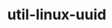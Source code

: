 ---
title: "util-linux-uuid"
layout: cache
categories: [package, develop]
meta: {"compilers": ["cce@=18.0.0", "gcc@=10.5.0", "gcc@=11.1.0", "gcc@=11.4.0", "gcc@=12.3.0", "gcc@=12.4.0", "gcc@=13.2.0", "gcc@=13.3.0", "gcc@=7.3.1", "gcc@=7.5.0", "oneapi@=2024.1.0", "oneapi@=2024.2.1"], "num_specs": 36, "num_specs_by_stack": {"aws-pcluster-neoverse_v1": 2, "aws-pcluster-x86_64_v4": 8, "bootstrap-x86_64-linux-gnu": 2, "build_systems": 2, "data-vis-sdk": 2, "developer-tools-aarch64-linux-gnu": 2, "developer-tools-x86_64_v3-linux-gnu": 2, "e4s": 2, "e4s-cray-rhel": 2, "e4s-neoverse-v2": 2, "e4s-oneapi": 2, "e4s-rocm-external": 2, "hep": 2, "ml-linux-aarch64-cpu": 2, "ml-linux-aarch64-cuda": 2, "ml-linux-x86_64-cpu": 2, "ml-linux-x86_64-cuda": 2, "ml-linux-x86_64-rocm": 2, "radiuss": 2, "radiuss-aws": 2, "radiuss-aws-aarch64": 2, "root": 36, "tutorial": 4}, "oss": ["amzn2", "centos7", "rhel8", "ubuntu18.04", "ubuntu20.04", "ubuntu22.04", "ubuntu24.04"], "platforms": ["linux"], "stacks": ["aws-pcluster-neoverse_v1", "aws-pcluster-x86_64_v4", "bootstrap-x86_64-linux-gnu", "build_systems", "data-vis-sdk", "developer-tools-aarch64-linux-gnu", "developer-tools-x86_64_v3-linux-gnu", "e4s", "e4s-cray-rhel", "e4s-neoverse-v2", "e4s-oneapi", "e4s-rocm-external", "hep", "ml-linux-aarch64-cpu", "ml-linux-aarch64-cuda", "ml-linux-x86_64-cpu", "ml-linux-x86_64-cuda", "ml-linux-x86_64-rocm", "radiuss", "radiuss-aws", "radiuss-aws-aarch64", "root", "tutorial"], "targets": ["aarch64", "neoverse_v1", "neoverse_v2", "x86_64_v3", "x86_64_v4"], "versions": ["2.40.2", "2.40.4"]}
spec_details: [{"compiler": "cce@=18.0.0", "hash": "2yw27mqftcsamgl2cb6aulegy62iitsp", "os": "rhel8", "platform": "linux", "size": "-", "stacks": ["e4s-cray-rhel", "root"], "target": "x86_64_v3", "variants": ["build_system=autotools"], "versions": ["2.40.2"]}, {"compiler": "oneapi@=2024.2.1", "hash": "4mgfg535mczbk6a7z52tq42xom3mzldo", "os": "ubuntu22.04", "platform": "linux", "size": "-", "stacks": ["e4s-oneapi", "root"], "target": "x86_64_v3", "variants": ["build_system=autotools"], "versions": ["2.40.2"]}, {"compiler": "gcc@=11.1.0", "hash": "4xto2dncewktnioxxteokegdjpqlchoc", "os": "ubuntu20.04", "platform": "linux", "size": "-", "stacks": ["data-vis-sdk", "root"], "target": "x86_64_v3", "variants": ["build_system=autotools"], "versions": ["2.40.4"]}, {"compiler": "gcc@=13.3.0", "hash": "5zkrvl5js3rho6ifot5bbqhblr6kztws", "os": "rhel8", "platform": "linux", "size": "-", "stacks": ["developer-tools-aarch64-linux-gnu", "root"], "target": "aarch64", "variants": ["build_system=autotools"], "versions": ["2.40.4"]}, {"compiler": "gcc@=13.2.0", "hash": "a3g4bpqdiumudt2h4755q46vhep4tdyv", "os": "ubuntu24.04", "platform": "linux", "size": "-", "stacks": ["bootstrap-x86_64-linux-gnu", "ml-linux-x86_64-cpu", "ml-linux-x86_64-cuda", "ml-linux-x86_64-rocm", "root"], "target": "x86_64_v3", "variants": ["build_system=autotools"], "versions": ["2.40.2"]}, {"compiler": "gcc@=13.2.0", "hash": "ahutwl7ic3nnhreeqaxmxwghgtrzs7pe", "os": "ubuntu24.04", "platform": "linux", "size": "-", "stacks": ["bootstrap-x86_64-linux-gnu", "ml-linux-x86_64-cpu", "ml-linux-x86_64-cuda", "ml-linux-x86_64-rocm", "root"], "target": "x86_64_v3", "variants": ["build_system=autotools"], "versions": ["2.40.4"]}, {"compiler": "oneapi@=2024.2.1", "hash": "cohj6h6x6e6m46kkekmwajp2gs3xrjwr", "os": "ubuntu22.04", "platform": "linux", "size": "-", "stacks": ["e4s-oneapi", "root"], "target": "x86_64_v3", "variants": ["build_system=autotools"], "versions": ["2.40.4"]}, {"compiler": "gcc@=12.4.0", "hash": "czgwgun4lozrhjfzv6wgqu7jcxpf76ae", "os": "amzn2", "platform": "linux", "size": "-", "stacks": ["aws-pcluster-x86_64_v4", "root"], "target": "x86_64_v3", "variants": ["build_system=autotools"], "versions": ["2.40.2"]}, {"compiler": "gcc@=13.3.0", "hash": "diwxtrp75ftgce3k2hxrfa7tyqhq6j3d", "os": "rhel8", "platform": "linux", "size": "-", "stacks": ["developer-tools-aarch64-linux-gnu", "root"], "target": "aarch64", "variants": ["build_system=autotools"], "versions": ["2.40.2"]}, {"compiler": "gcc@=12.4.0", "hash": "dkjzsrhba2atvifdgtfv7zmqhn2zcpe4", "os": "amzn2", "platform": "linux", "size": "-", "stacks": ["aws-pcluster-neoverse_v1", "root"], "target": "neoverse_v1", "variants": ["build_system=autotools"], "versions": ["2.40.4"]}, {"compiler": "gcc@=11.1.0", "hash": "dzsxguhzs7ux23baszjbyourfysp7bya", "os": "ubuntu20.04", "platform": "linux", "size": "-", "stacks": ["data-vis-sdk", "root"], "target": "x86_64_v3", "variants": ["build_system=autotools"], "versions": ["2.40.2"]}, {"compiler": "oneapi@=2024.1.0", "hash": "e3uf3ddzlgpkppwss352axbn36qrsdhj", "os": "amzn2", "platform": "linux", "size": "-", "stacks": ["aws-pcluster-x86_64_v4", "root"], "target": "x86_64_v4", "variants": ["build_system=autotools"], "versions": ["2.40.4"]}, {"compiler": "gcc@=7.3.1", "hash": "eikx7mk7atx5hfj7spzfvqxe4tsfiwti", "os": "amzn2", "platform": "linux", "size": "-", "stacks": ["radiuss-aws-aarch64", "root"], "target": "aarch64", "variants": ["build_system=autotools"], "versions": ["2.40.2"]}, {"compiler": "cce@=18.0.0", "hash": "fihxuxjpqbtzwtj7a6frfkzo72hvbchu", "os": "rhel8", "platform": "linux", "size": "-", "stacks": ["e4s-cray-rhel", "root"], "target": "x86_64_v3", "variants": ["build_system=autotools"], "versions": ["2.40.4"]}, {"compiler": "gcc@=11.4.0", "hash": "gtyeelj5tnjd4sk2qz3volhckqpbpfmm", "os": "ubuntu22.04", "platform": "linux", "size": "-", "stacks": ["e4s-neoverse-v2", "root"], "target": "neoverse_v2", "variants": ["build_system=autotools"], "versions": ["2.40.4"]}, {"compiler": "gcc@=7.5.0", "hash": "iymtbahgnngxj7o6kitb7xefvy5qbzrb", "os": "ubuntu18.04", "platform": "linux", "size": "-", "stacks": ["build_systems", "radiuss", "root"], "target": "x86_64_v3", "variants": ["build_system=autotools"], "versions": ["2.40.4"]}, {"compiler": "gcc@=7.3.1", "hash": "jusyvvi663ymttqed5odxnhwf5zexye5", "os": "amzn2", "platform": "linux", "size": "-", "stacks": ["radiuss-aws", "root"], "target": "x86_64_v3", "variants": ["build_system=autotools"], "versions": ["2.40.4"]}, {"compiler": "gcc@=7.5.0", "hash": "jzvxqtwtgb6q32greibjylcvs4p76uiz", "os": "ubuntu18.04", "platform": "linux", "size": "-", "stacks": ["build_systems", "radiuss", "root"], "target": "x86_64_v3", "variants": ["build_system=autotools"], "versions": ["2.40.2"]}, {"compiler": "gcc@=12.4.0", "hash": "kkksnti5ouonmgzd4ecjlylaz4enzif4", "os": "amzn2", "platform": "linux", "size": "-", "stacks": ["aws-pcluster-x86_64_v4", "root"], "target": "x86_64_v3", "variants": ["build_system=autotools"], "versions": ["2.40.4"]}, {"compiler": "oneapi@=2024.1.0", "hash": "kxhpog5e45gwp5dc27bxq762fjnrhykt", "os": "amzn2", "platform": "linux", "size": "-", "stacks": ["aws-pcluster-x86_64_v4", "root"], "target": "x86_64_v3", "variants": ["build_system=autotools"], "versions": ["2.40.2"]}, {"compiler": "oneapi@=2024.1.0", "hash": "mh5y347vb5ufwxrrpmoew45fa4smfahg", "os": "amzn2", "platform": "linux", "size": "-", "stacks": ["aws-pcluster-x86_64_v4", "root"], "target": "x86_64_v3", "variants": ["build_system=autotools"], "versions": ["2.40.4"]}, {"compiler": "gcc@=12.4.0", "hash": "mouknjpffx2n2xdd7zhly2jgrdkb5jo7", "os": "amzn2", "platform": "linux", "size": "-", "stacks": ["aws-pcluster-x86_64_v4", "root"], "target": "x86_64_v4", "variants": ["build_system=autotools"], "versions": ["2.40.2"]}, {"compiler": "gcc@=11.4.0", "hash": "mqjczgxdbvcqbrdxwhobjvahaqmhmak2", "os": "ubuntu22.04", "platform": "linux", "size": "-", "stacks": ["e4s", "e4s-rocm-external", "hep", "root", "tutorial"], "target": "x86_64_v3", "variants": ["build_system=autotools"], "versions": ["2.40.2"]}, {"compiler": "gcc@=10.5.0", "hash": "ndgha6564dhzygzmieg35vpxxf7fs776", "os": "centos7", "platform": "linux", "size": "-", "stacks": ["developer-tools-x86_64_v3-linux-gnu", "root"], "target": "x86_64_v3", "variants": ["build_system=autotools"], "versions": ["2.40.2"]}, {"compiler": "oneapi@=2024.1.0", "hash": "nig7slyqabfaacoz23rifxd4vzx7ztpc", "os": "amzn2", "platform": "linux", "size": "-", "stacks": ["aws-pcluster-x86_64_v4", "root"], "target": "x86_64_v4", "variants": ["build_system=autotools"], "versions": ["2.40.2"]}, {"compiler": "gcc@=12.3.0", "hash": "o72we4fx2paq6rgegcyoekqkieqicrvb", "os": "ubuntu22.04", "platform": "linux", "size": "-", "stacks": ["root", "tutorial"], "target": "x86_64_v3", "variants": ["build_system=autotools"], "versions": ["2.40.4"]}, {"compiler": "gcc@=13.2.0", "hash": "o7jnahxmyiju3c5rgefq2lc7qtznuyfw", "os": "ubuntu24.04", "platform": "linux", "size": "-", "stacks": ["ml-linux-aarch64-cpu", "ml-linux-aarch64-cuda", "root"], "target": "aarch64", "variants": ["build_system=autotools"], "versions": ["2.40.4"]}, {"compiler": "gcc@=10.5.0", "hash": "p7dq3xsuxgqmrrymj2imxuqeoazaqt74", "os": "centos7", "platform": "linux", "size": "-", "stacks": ["developer-tools-x86_64_v3-linux-gnu", "root"], "target": "x86_64_v3", "variants": ["build_system=autotools"], "versions": ["2.40.4"]}, {"compiler": "gcc@=7.3.1", "hash": "q6nr42aqs5tvxylhqgi4xae5f33st7ea", "os": "amzn2", "platform": "linux", "size": "-", "stacks": ["radiuss-aws", "root"], "target": "x86_64_v3", "variants": ["build_system=autotools"], "versions": ["2.40.2"]}, {"compiler": "gcc@=12.3.0", "hash": "qiydgt5vsm6uokeocphwk5zojt6pbrsi", "os": "ubuntu22.04", "platform": "linux", "size": "-", "stacks": ["root", "tutorial"], "target": "x86_64_v3", "variants": ["build_system=autotools"], "versions": ["2.40.2"]}, {"compiler": "gcc@=11.4.0", "hash": "rc3nt2qvkcq7adyuyrp23jyuovyhj36z", "os": "ubuntu22.04", "platform": "linux", "size": "-", "stacks": ["e4s", "e4s-rocm-external", "hep", "root", "tutorial"], "target": "x86_64_v3", "variants": ["build_system=autotools"], "versions": ["2.40.4"]}, {"compiler": "gcc@=13.2.0", "hash": "trslgcjyiwpxypljxqokpd5bo5u7vjzb", "os": "ubuntu24.04", "platform": "linux", "size": "-", "stacks": ["ml-linux-aarch64-cpu", "ml-linux-aarch64-cuda", "root"], "target": "aarch64", "variants": ["build_system=autotools"], "versions": ["2.40.2"]}, {"compiler": "gcc@=7.3.1", "hash": "tuno4jcvzrsbafbsw6zcppqauu3tpibm", "os": "amzn2", "platform": "linux", "size": "-", "stacks": ["radiuss-aws-aarch64", "root"], "target": "aarch64", "variants": ["build_system=autotools"], "versions": ["2.40.4"]}, {"compiler": "gcc@=12.4.0", "hash": "tzwi5hiv7iysqp5e5gozuftlhfrpbgst", "os": "amzn2", "platform": "linux", "size": "-", "stacks": ["aws-pcluster-x86_64_v4", "root"], "target": "x86_64_v4", "variants": ["build_system=autotools"], "versions": ["2.40.4"]}, {"compiler": "gcc@=11.4.0", "hash": "vbnslkib6kbb3a2rwn2vagoi2ydvcvs6", "os": "ubuntu22.04", "platform": "linux", "size": "-", "stacks": ["e4s-neoverse-v2", "root"], "target": "neoverse_v2", "variants": ["build_system=autotools"], "versions": ["2.40.2"]}, {"compiler": "gcc@=12.4.0", "hash": "yodqcsbcp7fqocnmhtv5cccx2suhgwog", "os": "amzn2", "platform": "linux", "size": "-", "stacks": ["aws-pcluster-neoverse_v1", "root"], "target": "neoverse_v1", "variants": ["build_system=autotools"], "versions": ["2.40.2"]}]
---
